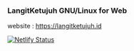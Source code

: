 ### LangitKetujuh GNU/Linux for Web

website : https://langitketujuh.id

[![Netlify Status](https://api.netlify.com/api/v1/badges/29e96f93-b018-409a-a09c-e11958d1f909/deploy-status)](https://app.netlify.com/sites/langitketujuh/deploys) 
